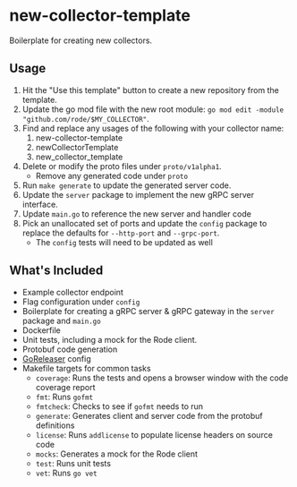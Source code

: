 # new-collector-template

Boilerplate for creating new collectors.

## Usage

1. Hit the "Use this template" button to create a new repository from the template.
1. Update the go mod file with the new root module: `go mod edit -module "github.com/rode/$MY_COLLECTOR"`.
1. Find and replace any usages of the following with your collector name:
    1. new-collector-template
    1. newCollectorTemplate 
    1. new_collector_template
1. Delete or modify the proto files under `proto/v1alpha1`.
   - Remove any generated code under `proto`
1. Run `make generate` to update the generated server code. 
1. Update the `server` package to implement the new gRPC server interface.
1. Update `main.go` to reference the new server and handler code
1. Pick an unallocated set of ports and update the `config` package to replace the defaults for `--http-port` and `--grpc-port`. 
    - The `config` tests will need to be updated as well

## What's Included

- Example collector endpoint
- Flag configuration under `config`
- Boilerplate for creating a gRPC server & gRPC gateway in the `server` package and `main.go` 
- Dockerfile
- Unit tests, including a mock for the Rode client. 
- Protobuf code generation
- [GoReleaser](https://goreleaser.com/) config  
- Makefile targets for common tasks
    - `coverage`: Runs the tests and opens a browser window with the code coverage report
    - `fmt`: Runs `gofmt`
    - `fmtcheck`: Checks to see if `gofmt` needs to run
    - `generate`: Generates client and server code from the protobuf definitions    
    - `license`: Runs `addlicense` to populate license headers on source code
    - `mocks`: Generates a mock for the Rode client    
    - `test`: Runs unit tests
    - `vet`: Runs `go vet`
